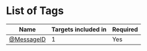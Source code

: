 # List of Tags
| Name | Targets included in | Required |
|------------|---------------------|----------|
| [@MessageID](%40messageID.md) | 1 | Yes |
